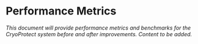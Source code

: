 # Performance Metrics

_This document will provide performance metrics and benchmarks for the CryoProtect system before and after improvements. Content to be added._
